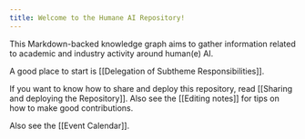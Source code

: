 ```yaml
---
title: Welcome to the Humane AI Repository!
---
```


This Markdown-backed knowledge graph aims to gather information related to academic and industry activity around human(e) AI.

A good place to start is [[Delegation of Subtheme Responsibilities]].

If you want to know how to share and deploy this repository, read [[Sharing and deploying the Repository]]. Also see the [[Editing notes]] for tips on how to make good contributions.

Also see the [[Event Calendar]].